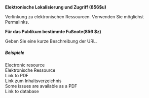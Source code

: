 **Elektronische Lokalisierung und Zugriff (856$u)**

Verlinkung zu elektronischen Ressourcen. Verwenden Sie möglichst Permalinks.

**Für das Publikum bestimmte Fußnote(856 $z)**

Geben Sie eine kurze Beschreibung der URL.

  
##### Beispiele  
Electronic resource  
Elektronische Ressource  
Link to PDF  
Link zum Inhaltsverzeichnis  
Some issues are available as a PDF  
Link to database